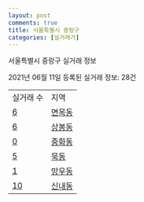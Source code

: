 ```yaml
---
layout: post
comments: true
title: 서울특별시 중랑구
categories: [실거래가]
---
```


서울특별시 중랑구 실거래 정보

2021년 06월 11일 등록된 실거래 정보: 28건


<table>
  <tr>
    <td>실거래 수</td>
    <td>지역</td>
  </tr>

  
  <tr>
    <td><a href="1126010100.html">6</a></td>
    <td><a href="1126010100.html">면목동</a></td>
  </tr>
    

  <tr>
    <td><a href="1126010200.html">6</a></td>
    <td><a href="1126010200.html">상봉동</a></td>
  </tr>
    

  <tr>
    <td><a href="1126010300.html">0</a></td>
    <td><a href="1126010300.html">중화동</a></td>
  </tr>
    

  <tr>
    <td><a href="1126010400.html">5</a></td>
    <td><a href="1126010400.html">묵동</a></td>
  </tr>
    

  <tr>
    <td><a href="1126010500.html">1</a></td>
    <td><a href="1126010500.html">망우동</a></td>
  </tr>
    

  <tr>
    <td><a href="1126010600.html">10</a></td>
    <td><a href="1126010600.html">신내동</a></td>
  </tr>
    


</table>
    